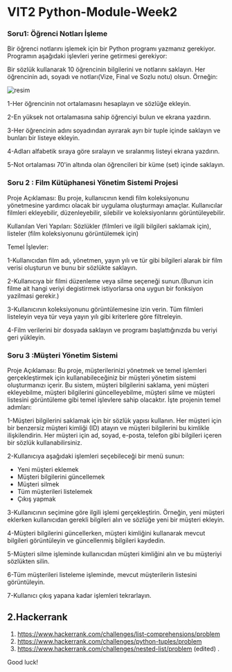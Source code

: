 # VIT2 Python-Module-Week2

###  Soru1: Öğrenci Notları İşleme

Bir öğrenci notlarını işlemek için bir Python programı yazmanız gerekiyor. Programın aşağıdaki işlevleri yerine getirmesi gerekiyor:

Bir sözlük kullanarak 10 öğrencinin bilgilerini ve notlarını saklayın. Her öğrencinin adı, soyadı ve notları(Vize, Final ve Sozlu notu) olsun. Örneğin:

![resim](https://github.com/werhereitacademy/week_2/assets/141542413/dc91b4b6-a51c-4f5f-80a3-854d505ce48a)

1-Her öğrencinin not ortalamasını hesaplayın ve sözlüğe ekleyin.

2-En yüksek not ortalamasına sahip öğrenciyi bulun ve ekrana yazdırın.

3-Her öğrencinin adını soyadından ayırarak ayrı bir tuple içinde saklayın ve bunları bir listeye ekleyin.

4-Adları alfabetik sıraya göre sıralayın ve sıralanmış listeyi ekrana yazdırın.

5-Not ortalaması 70'in altında olan öğrencileri bir küme (set) içinde saklayın.

###  Soru 2 : Film Kütüphanesi Yönetim Sistemi Projesi

Proje Açıklaması: Bu proje, kullanıcının kendi film koleksiyonunu yönetmesine yardımcı olacak bir uygulama oluşturmayı amaçlar. Kullanıcılar filmleri ekleyebilir, düzenleyebilir, silebilir ve koleksiyonlarını görüntüleyebilir.

Kullanılan Veri Yapıları: Sözlükler (filmleri ve ilgili bilgileri saklamak için), listeler (film koleksiyonunu görüntülemek için)

Temel İşlevler:

1-Kullanıcıdan film adı, yönetmen, yayın yılı ve tür gibi bilgileri alarak bir film verisi oluşturun ve bunu bir sözlükte saklayın.

2-Kullanıcıya bir filmi düzenleme veya silme seçeneği sunun.(Bunun icin filme ait hangi veriyi degistirmek istiyorlarsa ona uygun bir fonksiyon yazilmasi gerekir.)

3-Kullanıcının koleksiyonunu görüntülemesine izin verin. Tüm filmleri listeleyin veya tür veya yayın yılı gibi kriterlere göre filtreleyin.

4-Film verilerini bir dosyada saklayın ve programı başlattığınızda bu veriyi geri yükleyin.

###  Soru 3 :Müşteri Yönetim Sistemi
Proje Açıklaması: Bu proje, müşterilerinizi yönetmek ve temel işlemleri gerçekleştirmek için kullanabileceğiniz bir müşteri yönetim sistemi oluşturmanızı içerir. Bu sistem, müşteri bilgilerini saklama, yeni müşteri ekleyebilme, müşteri bilgilerini güncelleyebilme, müşteri silme ve müşteri listesini görüntüleme gibi temel işlevlere sahip olacaktır. İşte projenin temel adımları:

1-Müşteri bilgilerini saklamak için bir sözlük yapısı kullanın. Her müşteri için bir benzersiz müşteri kimliği (ID) atayın ve müşteri bilgilerini bu kimlikle ilişkilendirin. Her müşteri için ad, soyad, e-posta, telefon gibi bilgileri içeren bir sözlük kullanabilirsiniz.

2-Kullanıcıya aşağıdaki işlemleri seçebileceği bir menü sunun:

* Yeni müşteri eklemek
* Müşteri bilgilerini güncellemek
* Müşteri silmek
* Tüm müşterileri listelemek
* Çıkış yapmak

3-Kullanıcının seçimine göre ilgili işlemi gerçekleştirin. Örneğin, yeni müşteri eklerken kullanıcıdan gerekli bilgileri alın ve sözlüğe yeni bir müşteri ekleyin.

4-Müşteri bilgilerini güncellerken, müşteri kimliğini kullanarak mevcut bilgileri görüntüleyin ve güncellenmiş bilgileri kaydedin.

5-Müşteri silme işleminde kullanıcıdan müşteri kimliğini alın ve bu müşteriyi sözlükten silin.

6-Tüm müşterileri listeleme işleminde, mevcut müşterilerin listesini görüntüleyin.

7-Kullanıcı çıkış yapana kadar işlemleri tekrarlayın.  

## 2.Hackerrank
1. https://www.hackerrank.com/challenges/list-comprehensions/problem
2. https://www.hackerrank.com/challenges/python-tuples/problem
3. https://www.hackerrank.com/challenges/nested-list/problem (edited) .

Good luck!
